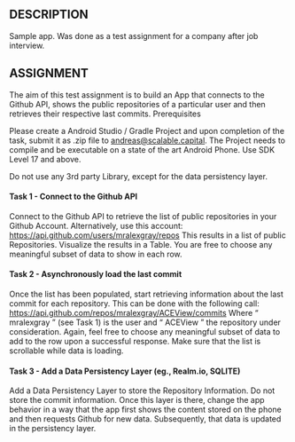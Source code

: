 ## DESCRIPTION

Sample app. Was done as a test assignment for a company after job interview.

## ASSIGNMENT

The aim of this test assignment is to build an App that connects to the Github API, shows the
public repositories of a particular user and then retrieves their respective last commits.
Prerequisites


Please create a Android Studio / Gradle Project and upon completion of the task, submit it as .zip file to
andreas@scalable.capital. The Project needs to compile and be executable on a state of the art Android
Phone. Use SDK Level 17 and above.


Do not use any 3rd party Library, except for the data persistency layer.


#### Task 1 - Connect to the Github API
Connect to the Github API to retrieve the list of public repositories in your Github Account. Alternatively,
use this account: ​ https://api.github.com/users/mralexgray/repos
This results in a list of public Repositories. Visualize the results in a Table. You are free to choose any
meaningful subset of data to show in each row.
#### Task 2 - Asynchronously load the last commit
Once the list has been populated, start retrieving information about the last commit for each repository.
This can be done with the following call:
https://api.github.com/repos/mralexgray/ACEView/commits
Where “​ mralexgray​ ” (see Task 1) is the user and “​ ACEView​ ” the repository under consideration. Again,
feel free to choose any meaningful subset of data to add to the row upon a successful response. Make
sure that the list is scrollable while data is loading.
#### Task 3 - Add a Data Persistency Layer (eg., Realm.io, SQLITE)
Add a Data Persistency Layer to store the Repository Information. Do not store the commit information.
Once this layer is there, change the app behavior in a way that the app first shows the content stored on
the phone and then requests Github for new data. Subsequently, that data is updated in the persistency
layer.